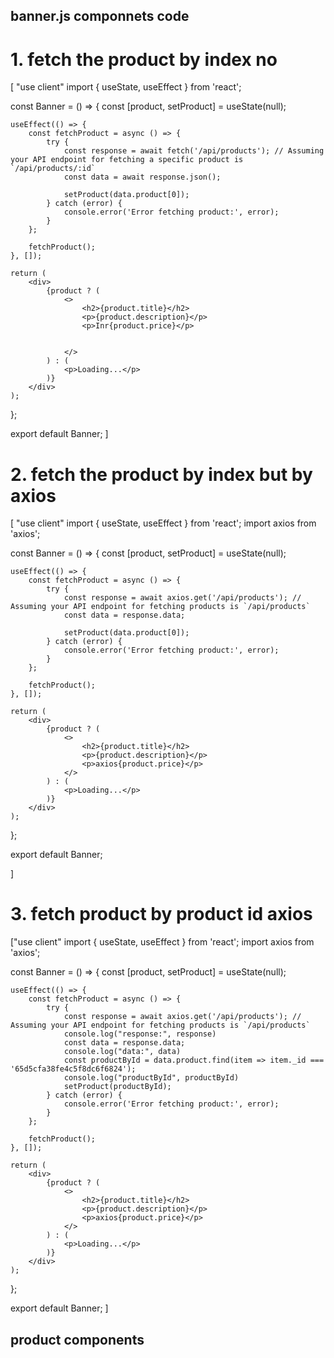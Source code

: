 ## banner.js componnets code

# 1. fetch the product by index no

[
"use client"
import { useState, useEffect } from 'react';

const Banner = () => {
const [product, setProduct] = useState(null);

    useEffect(() => {
        const fetchProduct = async () => {
            try {
                const response = await fetch('/api/products'); // Assuming your API endpoint for fetching a specific product is `/api/products/:id`
                const data = await response.json();

                setProduct(data.product[0]);
            } catch (error) {
                console.error('Error fetching product:', error);
            }
        };

        fetchProduct();
    }, []);

    return (
        <div>
            {product ? (
                <>
                    <h2>{product.title}</h2>
                    <p>{product.description}</p>
                    <p>Inr{product.price}</p>


                </>
            ) : (
                <p>Loading...</p>
            )}
        </div>
    );

};

export default Banner;
]

# 2. fetch the product by index but by axios

[
"use client"
import { useState, useEffect } from 'react';
import axios from 'axios';

const Banner = () => {
const [product, setProduct] = useState(null);

    useEffect(() => {
        const fetchProduct = async () => {
            try {
                const response = await axios.get('/api/products'); // Assuming your API endpoint for fetching products is `/api/products`
                const data = response.data;

                setProduct(data.product[0]);
            } catch (error) {
                console.error('Error fetching product:', error);
            }
        };

        fetchProduct();
    }, []);

    return (
        <div>
            {product ? (
                <>
                    <h2>{product.title}</h2>
                    <p>{product.description}</p>
                    <p>axios{product.price}</p>
                </>
            ) : (
                <p>Loading...</p>
            )}
        </div>
    );

};

export default Banner;

]

# 3. fetch product by product id axios

["use client"
import { useState, useEffect } from 'react';
import axios from 'axios';

const Banner = () => {
const [product, setProduct] = useState(null);

    useEffect(() => {
        const fetchProduct = async () => {
            try {
                const response = await axios.get('/api/products'); // Assuming your API endpoint for fetching products is `/api/products`
                console.log("response:", response)
                const data = response.data;
                console.log("data:", data)
                const productById = data.product.find(item => item._id === '65d5cfa38fe4c5f8dc6f6824');
                console.log("productById", productById)
                setProduct(productById);
            } catch (error) {
                console.error('Error fetching product:', error);
            }
        };

        fetchProduct();
    }, []);

    return (
        <div>
            {product ? (
                <>
                    <h2>{product.title}</h2>
                    <p>{product.description}</p>
                    <p>axios{product.price}</p>
                </>
            ) : (
                <p>Loading...</p>
            )}
        </div>
    );

};

export default Banner;
]

## product components
